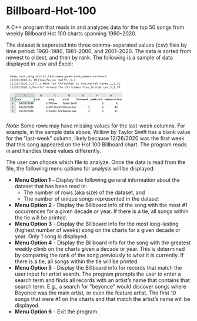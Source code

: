 # Billboard-Hot-100
 
A C++ program that reads in and analyzes data for the top 50 songs from weekly Billboard Hot 100 charts spanning 1960–2020. 

The dataset is seperated into three comma-separated values (csv) files by time period: 1960–1980, 1981–2000, and 2001–2020. The data is sorted from newest to oldest, and then by rank. The following is a sample of data displayed in .csv and Excel:

<img src='data_sample.PNG' title='Sample Data' width='65%' />

*Note:*	Some rows may have missing values for the last-week columns. For example, in the sample data above, Willow by Taylor Swift has a blank value for the "last-week" column, likely because 12/26/2020 was the first week that this song appeared on the Hot 100 Billboard chart. The program reads in and handles these values differently.

The user can choose which file to analyze. Once the data is read from the file, the following menu options for analysis will be displayed:
- **Menu Option 1** – Display the following general information about the dataset that has been read in:
    - The number of rows (aka size) of the dataset, and
    - The number of unique songs represented in the dataset
- **Menu Option 2** - Display the Billboard info of the song with the most #1 occurrences for a given decade or year. If there is a tie, all songs within the tie will be printed.
- **Menu Option 3** - Display the Billboard info for the most long-lasting (highest number of weeks) song on the charts for a given decade or year. Only 1 song is displayed.
- **Menu Option 4** - Display the Billboard info for the song with the greatest weekly climb on the charts given a decade or year. This is determined by comparing the rank of the song previously to what it is currently. If there is a tie, all songs within the tie will be printed.
- **Menu Option 5** - Display the Billboard info for records that match the user input for artist search. The program prompts the user to enter a search term and finds all records with an artist’s name that contains that search term. E.g., a search for "beyonce" would discover songs where Beyoncé was the main artist, or even the feature artist. The first 10 songs that were #1 on the charts and that match the artist’s name will be displayed.
- **Menu Option 6** - Exit the program. 
